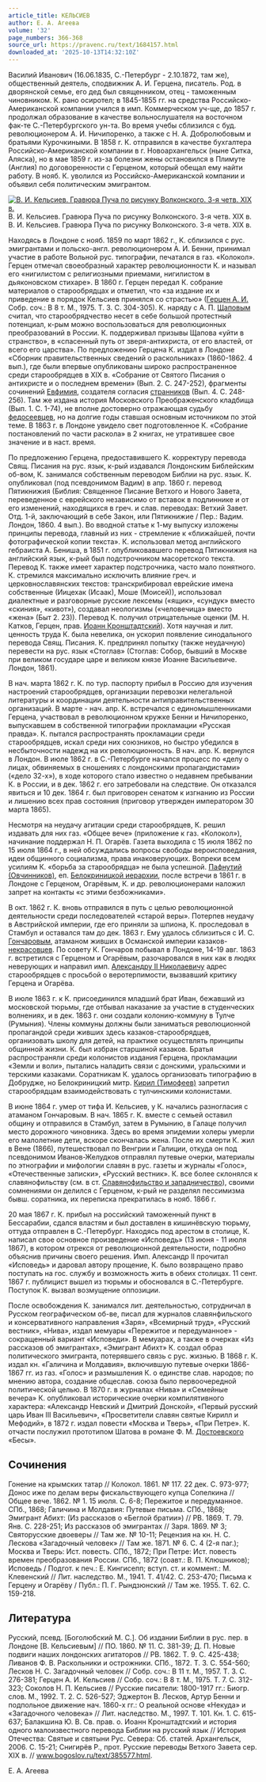 ```yaml
---
article_title: КЕЛЬСИЕВ
author: Е. А. Агеева
volume: '32'
page_numbers: 366-368
source_url: https://pravenc.ru/text/1684157.html
downloaded_at: '2025-10-13T14:32:10Z'
---
```


Василий Иванович (16.06.1835, С.-Петербург - 2.10.1872, там же), общественный деятель, сподвижник А. И. Герцена, писатель. Род. в дворянской семье, его дед был священником, отец - таможенным чиновником. К. рано осиротел; в 1845-1855 гг. на средства Российско-Американской компании учился в имп. Коммерческом уч-ще, до 1857 г. продолжал образование в качестве вольнослушателя на восточном фак-те С.-Петербургского ун-та. Во время учебы сблизился с буд. революционером А. И. Ничипоренко, а также с Н. А. Добролюбовым и братьями Курочкиными. В 1858 г. К. отправился в качестве бухгалтера Российско-Американской компании в г. Новоархангельск (ныне Ситка, Аляска), но в мае 1859 г. из-за болезни жены остановился в Плимуте (Англия) по договоренности с Герценом, который обещал ему найти работу. В нояб. К. уволился из Российско-Американской компании и объявил себя политическим эмигрантом.

[![В. И. Кельсиев. Гравюра Пуча по рисунку Волконского. 3-я четв. XIX в.](https://pravenc.ru/data/2014/03/03/1234147399/i200.jpg "Кликните для увеличения картинки")](https://pravenc.ru/data/2014/03/03/1234147399/i400.jpg)В. И. Кельсиев. Гравюра Пуча по рисунку Волконского. 3-я четв. XIX в.  
В. И. Кельсиев. Гравюра Пуча по рисунку Волконского. 3-я четв. XIX в.

Находясь в Лондоне с нояб. 1859 по март 1862 г., К. сблизился с рус. эмигрантами и польско-англ. революционером А. И. Бенни, принимал участие в работе Вольной рус. типографии, печатался в газ. «Колокол». Герцен отмечал своеобразный характер революционности К. и называл его «нигилистом с религиозными приемами, нигилистом в дьяконовском стихаре». В 1860 г. Герцен передал К. собрание материалов о старообрядцах и отметил, что «за издание их и приведение в порядок Кельсиев принялся со страстью» ([Герцен А. И.](<https://pravenc.ru/text/Герцен А  И .html>) Собр. соч.: В 8 т. М., 1975. Т. 3. С. 304-305). К. наряду с А. П. [Щаповым](https://pravenc.ru/text/Щаповым.html) считал, что старообрядчество несет в себе большой протестный потенциал, к-рым можно воспользоваться для революционных преобразований в России. К. поддерживал призывы Щапова «уйти в странство», в «спасенный путь от зверя-антихриста, от его властей, от всего его царства». По предложению Герцена К. издал в Лондоне «Сборник правительственных сведений о раскольниках» (1860-1862. 4 вып.), где были впервые опубликованы широко распространенное среди старообрядцев в XIX в. «Собрание от Святого Писания о антихристе и о последнем времени» (Вып. 2. С. 247-252), фрагменты сочинений [Евфимия](https://pravenc.ru/text/Евфимия.html), создателя согласия [странников](https://pravenc.ru/text/странников.html) (Вып. 4. С. 248-256). Там же издана история Московского Преображенского кладбища (Вып. 1. С. 1-74), не вполне достоверно отражающая судьбу [федосеевцев](https://pravenc.ru/text/федосеевцев.html), но на долгие годы ставшая основным источником по этой теме. В 1863 г. в Лондоне увидело свет подготовленное К. «Собрание постановлений по части раскола» в 2 книгах, не утратившее свое значение и в наст. время.

По предложению Герцена, предоставившего К. корректуру перевода Свящ. Писания на рус. язык, к-рый издавался Лондонским Библейским об-вом, К. занимался собственным переводом Библии на рус. язык. К. опубликовал (под псевдонимом Вадим) в апр. 1860 г. перевод Пятикнижия (Библия: Священное Писание Ветхого и Нового Завета, переведенное с еврейского независимо от вставок в подлиннике и от его изменений, находящихся в греч. и слав. переводах: Ветхий Завет. Отд. 1-й, заключающий в себе Закон, или Пятикнижие / Пер.: Вадим. Лондон, 1860. 4 вып.). Во вводной статье к 1-му выпуску изложены принципы перевода, главный из них - стремление к «ближайшей, почти фотографической копии текста». К. использовал метод английского гебраиста А. Бениша, в 1851 г. опубликовавшего перевод Пятикнижия на английский язык, к-рый был подстрочником масоретского текста. Перевод К. также имеет характер подстрочника, часто мало понятного. К. стремился максимально исключить влияние греч. и церковнославянских текстов: транскрибировал еврейские имена собственные (Иицехак (Исаак), Моше (Моисей)), использовал диалектные и разговорные русские лексемы («ящик», «сундук» вместо «скиния», «кивот»), создавал неологизмы («человечица» вместо «жена» (Быт 2. 23)). Перевод К. получил отрицательные оценки (М. Н. Катков, Герцен, прав. [Иоанн Кронштадтский](<https://pravenc.ru/text/Иоанн Кронштадтский.html>)). Хотя научная и лит. ценность труда К. была невелика, он ускорил появление синодального перевода Свящ. Писания. К. предпринял попытку (также неудачную) перевести на рус. язык «Стоглав» (Стоглав: Собор, бывший в Москве при великом государе царе и великом князе Иоанне Васильевиче. Лондон, 1861).

В нач. марта 1862 г. К. по тур. паспорту прибыл в Россию для изучения настроений старообрядцев, организации перевозки нелегальной литературы и координации деятельности антиправительственных организаций. В марте - нач. апр. К. встречался с единомышленниками Герцена, участвовал в революционном кружке Бенни и Ничипоренко, выпускавшем в собственной типографии прокламации «Русская правда». К. пытался распространять прокламации среди старообрядцев, искал среди них союзников, но быстро убедился в несбыточности надежд на их революционность. В нач. апр. К. вернулся в Лондон. В июле 1862 г. в С.-Петербурге начался процесс по «делу о лицах, обвиняемых в сношениях с лондонскими пропагандистами» («дело 32-х»), в ходе которого стало известно о недавнем пребывании К. в России, и в дек. 1862 г. его затребовали на следствие. Он отказался явиться и 10 дек. 1864 г. был приговорен сенатом к изгнанию из России и лишению всех прав состояния (приговор утвержден императором 30 марта 1865).

Несмотря на неудачу агитации среди старообрядцев, К. решил издавать для них газ. «Общее вече» (приложение к газ. «Колокол»), начинание поддержал Н. П. Огарёв. Газета выходила с 15 июля 1862 по 15 июля 1864 г., в ней обсуждались вопросы свободы вероисповедания, идеи общинного социализма, права инаковерующих. Вопреки всем усилиям К. «борьба за старообрядца» не была успешной. [Пафнутий (Овчинников)](<https://pravenc.ru/text/Пафнутий (Овчинников).html>), еп. [Белокриницкой иерархии](<https://pravenc.ru/text/БЕЛОКРИНИЦКАЯ ИЕРАРХИЯ.html>), после встречи в 1861 г. в Лондоне с Герценом, Огарёвым, К. и др. революционерами наложил запрет на контакты «с этими безбожниками».

В окт. 1862 г. К. вновь отправился в путь с целью революционной деятельности среди последователей «старой веры». Потерпев неудачу в Австрийской империи, где его приняли за шпиона, К. проследовал в Стамбул и оставался там до дек. 1863 г. Ему удалось сблизиться с И. С. [Гончаровым](https://pravenc.ru/text/Гончаровым.html), атаманом живших в Османской империи казаков-[некрасовцев](https://pravenc.ru/text/некрасовцев.html). По совету К. Гончаров побывал в Лондоне, 14-19 авг. 1863 г. встретился с Герценом и Огарёвым, разочаровался в них как в людях неверующих и направил имп. [Александру II Николаевичу](<https://pravenc.ru/text/Александр II Николаевич.html>) адрес старообрядцев с просьбой о веротерпимости, вызвавший критику Герцена и Огарёва.

В июле 1863 г. к К. присоединился младший брат Иван, бежавший из московской тюрьмы, где отбывал наказание за участие в студенческих волнениях, и в дек. 1863 г. они создали колонию-коммуну в Тулче (Румыния). Члены коммуны должны были заниматься революционной пропагандой среди живших здесь казаков-старообрядцев, организовать школу для детей, на практике осуществлять принципы общинной жизни. К. был избран старшиной казаков. Братья распространяли среди колонистов издания Герцена, прокламации «Земли и воли», пытались наладить связи с донскими, уральскими и терскими казаками. Соратникам К. удалось организовать типографию в Добрудже, но Белокриницкий митр. [Кирил (Тимофеев)](<https://pravenc.ru/text/Кирил (Тимофеев).html>) запретил старообрядцам взаимодействовать с тулчинскими колонистами.

В июне 1864 г. умер от тифа И. Кельсиев, у К. начались разногласия с атаманом Гончаровым. В нач. 1865 г. К. вместе с семьей оставил общину и отправился в Стамбул, затем в Румынию, в Галаце получил место дорожного чиновника. Здесь во время эпидемии холеры умерли его малолетние дети, вскоре скончалась жена. После их смерти К. жил в Вене (1866), путешествовал по Венгрии и Галиции, откуда он под псевдонимом Иванов-Желудков отправлял путевые очерки, материалы по этнографии и мифологии славян в рус. газеты и журналы «Голос», «Отечественные записки», «Русский вестник». К. все более склонялся к славянофильству (см. в ст. [Славянофильство и западничество](<https://pravenc.ru/text/Славянофильство и западничество.html>)), своими сомнениями он делился с Герценом, к-рый не разделял пессимизма бывш. соратника, их переписка прекратилась в нояб. 1866 г.

20 мая 1867 г. К. прибыл на российский таможенный пункт в Бессарабии, сдался властям и был доставлен в кишинёвскую тюрьму, оттуда отправлен в С.-Петербург. Находясь под арестом в столице, К. написал свое основное произведение «Исповедь» (13 июня - 11 июля 1867), в котором отрекся от революционной деятельности, подробно объяснив причины своего решения. Имп. Александр II прочитал «Исповедь» и даровал автору прощение, К. было возвращено право поступать на гос. службу и возможность жить в обеих столицах. 11 сент. 1867 г. публицист вышел из тюрьмы и обосновался в С.-Петербурге. Поступок К. вызвал возмущение оппозиции.

После освобождения К. занимался лит. деятельностью, сотрудничал в Русском географическом об-ве, писал для журналов славянфильского и консервативного направления «Заря», «Всемирный труд», «Русский вестник», «Нива», издал мемуары «Пережитое и передуманное» - сокращенный вариант «Исповеди». В мемуарах, а также в очерках «Из рассказов об эмигрантах», «Эмигрант Абихт» К. создал образ политического эмигранта, потерявшего связь с рус. жизнью. В 1868 г. К. издал кн. «Галичина и Молдавия», включившую путевые очерки 1866-1867 гг. из газ. «Голос» и размышления К. о единстве слав. народов; по мнению автора, создание общеслав. союза было первоочередной политической целью. В 1870 г. в журналах «Нива» и «Семейные вечера» К. опубликовал исторические очерки компилятивного характера: «Александр Невский и Дмитрий Донской», «Первый русский царь Иван III Васильевич», «Просветители славян святые Кирилл и Мефодий», в 1872 г. издал повести «Москва и Тверь», «При Петре». К. отчасти послужил прототипом Шатова в романе Ф. М. [Достоевского](https://pravenc.ru/text/Достоевского.html) «Бесы».

## Сочинения

Гонение на крымских татар // Колокол. 1861. № 117. 22 дек. С. 973-977; Донос иже по делам веры фискальствующего купца Сопелкина // Общее вече. 1862. № 1. 15 июля. С. 6-8; Пережитое и передуманное. СПб., 1868; Галичина и Молдавия: Путевые письма. СПб., 1868; Эмигрант Абихт: (Из рассказов о «Беглой братии») // РВ. 1869. Т. 79. Янв. С. 228-251; Из рассказов об эмигрантах // Заря. 1869. № 3; Святорусские двоеверы // Там же. № 10-11; Рецензия на кн. Н. С. Лескова «Загадочный человек» // Там же. 1871. № 6. С. 4 (2-я паг.); Москва и Тверь: Ист. повесть. СПб., 1872; При Петре: Ист. повесть времен преобразования России. СПб., 1872 (соавт.: В. П. Клюшников); Исповедь / Подгот. к печ.: Е. Кингисепп; вступ. ст. и коммент.: М. Клевенский // Лит. наследство. М., 1941. Т. 41/42. С. 253-470; Письма к Герцену и Огарёву / Публ.: П. Г. Рындзюнский // Там же. 1955. Т. 62. С. 159-218.

## Литература

Русский, псевд. [Боголюбский М. С.]. Об издании Библии в рус. пер. в Лондоне [В. Кельсиевым] // ПО. 1860. № 11. С. 381-39; Д. П. Новые подвиги наших лондонских агитаторов // РВ. 1862. Т. 9. С. 425-438; Ливанов Ф. В. Раскольники и острожники. СПб., 1872. Т. 3. С. 554-560; Лесков Н. С. Загадочный человек // Собр. соч.: В 11 т. М., 1957. Т. 3. С. 276-381; Герцен А. И. Кельсиев // Собр. соч.: В 8 т. М., 1975. Т. 7. С. 312-323; Соколов Н. П. Кельсиев // Русские писатели: 1800-1917 гг.: Биогр. слов. М., 1992. Т. 2. С. 526-527; Эджертон В. Лесков, Артур Бенни и подпольное движение нач. 1860-х гг.: О реальной основе «Некуда» и «Загадочного человека» // Лит. наследство. М., 1997. Т. 101. Кн. 1. С. 615-637; Балакшина Ю. В. Св. прав. о. Иоанн Кронштадтский и история одного малоизвестного перевода Библии на русский язык // История Отечества: Святые и святыни Рус. Севера: Сб. статей. Архангельск, 2006. С. 15-21; Снигирёв Р., прот. Русские переводы Ветхого Завета сер. XIX в. // www.bogoslov.ru/text/385577.html.

Е. А. Агеева
